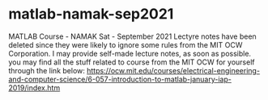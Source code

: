# matlab-namak-sep2021
MATLAB Course - NAMAK Sat - September 2021
Lectyre notes have been deleted since they were likely to ignore some rules from the MIT OCW Corporation. I may provide self-made lecture notes, as soon as possible.
you may find all the stuff related to course from the MIT OCW for yourself through the link below:
https://ocw.mit.edu/courses/electrical-engineering-and-computer-science/6-057-introduction-to-matlab-january-iap-2019/index.htm
